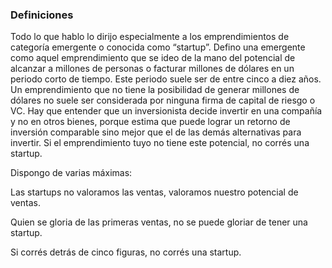### Definiciones

Todo lo que hablo lo dirijo especialmente a los emprendimientos de categoría emergente o conocida como “startup”. Defino una emergente como aquel emprendimiento que se ideo de la mano del potencial de alcanzar a millones de personas o facturar millones de dólares en un periodo corto de tiempo. Este periodo suele ser de entre cinco a diez años. Un emprendimiento que no tiene la posibilidad de generar millones de dólares no suele ser considerada por ninguna firma de capital de riesgo o VC. Hay que entender que un inversionista decide invertir en una compañía y no en otros bienes, porque estima que puede lograr un retorno de inversión comparable sino mejor que el de las demás alternativas para invertir. Si el emprendimiento tuyo no tiene este potencial, no corrés una startup.

Dispongo de varias máximas:

Las startups no valoramos las ventas, valoramos nuestro potencial de ventas.

Quien se gloria de las primeras ventas, no se puede gloriar de tener una startup.

Si corrés detrás de cinco figuras, no corrés una startup.
